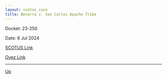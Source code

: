 ```yaml
---
layout: scotus_case
title: Becerra v. San Carlos Apache Tribe
---
```


Docket: 23-250

Date: 6 Jul 2024

[SCOTUS Link](https://www.supremecourt.gov/opinions/23pdf/602us1r30_g3bi.pdf)

[Oyez Link](https://www.oyez.org/cases/2024/23-250)

---

[Up](./README.md)
